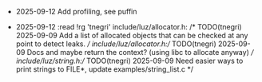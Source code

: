 - 2025-09-12 Add profiling, see puffin

- 2025-09-12 :read !rg 'tnegri'
include/luz/allocator.h:	/* TODO(tnegri) 2025-09-09 Add a list of allocated objects that can be checked at any point to detect leaks. */
include/luz/allocator.h:/* TODO(tnegri) 2025-09-09 Docs and maybe return the context? (using libc to allocate anyway) */
include/luz/string.h:/* TODO(tnegri) 2025-09-09 Need easier ways to print strings to FILE*, update examples/string_list.c */
